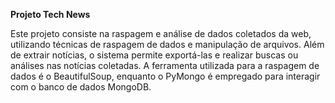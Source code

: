 **Projeto Tech News**

Este projeto consiste na raspagem e análise de dados coletados da web, utilizando técnicas de raspagem de dados e manipulação de arquivos. Além de extrair notícias, o sistema permite exportá-las e realizar buscas ou análises nas notícias coletadas. A ferramenta utilizada para a raspagem de dados é o BeautifulSoup, enquanto o PyMongo é empregado para interagir com o banco de dados MongoDB.
